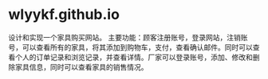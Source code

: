 # wlyykf.github.io
设计和实现一个家具购买网站。
主要功能：顾客注册账号，登录网站，注销账号，可以查看所有的家具，将其添加到购物车，支付，查看确认邮件。同时可以查看个人的订单记录和浏览记录，并查看详情。厂家可以登录账号，添加、修改和删除家具信息，同时可以查看家具的销售情况。
